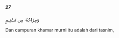 ##### 27

<span class="ayah">وَمِزَاجُهُۥ مِن تَسْنِيمٍ</span>

<span class="ayah_translation">Dan campuran khamar murni itu adalah dari tasnim,</span>
